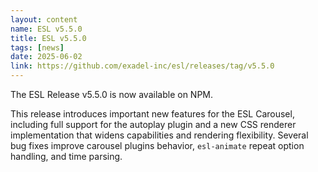 ```yaml
---
layout: content
name: ESL v5.5.0
title: ESL v5.5.0
tags: [news]
date: 2025-06-02
link: https://github.com/exadel-inc/esl/releases/tag/v5.5.0
---
```


The ESL Release v5.5.0 is now available on NPM.

This release introduces important new features for the ESL Carousel, including full support for the autoplay plugin 
and a new CSS renderer implementation that widens capabilities and rendering flexibility. 
Several bug fixes improve carousel plugins behavior, `esl-animate` repeat option handling, and time parsing.

